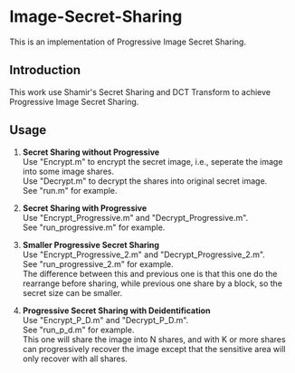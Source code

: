 # Image-Secret-Sharing

This is an implementation of Progressive Image Secret Sharing.

## Introduction

This work use Shamir's Secret Sharing and DCT Transform to achieve Progressive Image Secret Sharing.

## Usage

1. **Secret Sharing without Progressive**  
  Use "Encrypt.m" to encrypt the secret image, i.e., seperate the image into some image shares.  
  Use "Decrypt.m" to decrypt the shares into original secret image.  
  See "run.m" for example.  

2. **Secret Sharing with Progressive**  
  Use "Encrypt_Progressive.m" and "Decrypt_Progressive.m".  
  See "run_progressive.m" for example.  

3. **Smaller Progressive Secret Sharing**  
  Use "Encrypt_Progressive_2.m" and "Decrypt_Progressive_2.m".  
  See "run_progressive_2.m" for example.  
  The difference between this and previous one is that this one do the rearrange before sharing, while previous one share by a block, so the secret size can be smaller.  

4. **Progressive Secret Sharing with Deidentification**  
  Use "Encrypt_P_D.m" and "Decrypt_P_D.m".  
  See "run_p_d.m" for example.  
  This one will share the image into N shares, and with K or more shares can progressively recover the image except that the sensitive area will only recover with all shares.  


